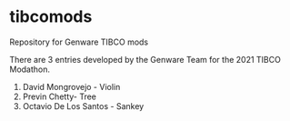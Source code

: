 # tibcomods
Repository for Genware TIBCO mods

There are 3 entries developed by the Genware Team for the 2021 TIBCO Modathon.

1. David Mongrovejo - Violin
2. Previn Chetty- Tree
3. Octavio De Los Santos - Sankey
